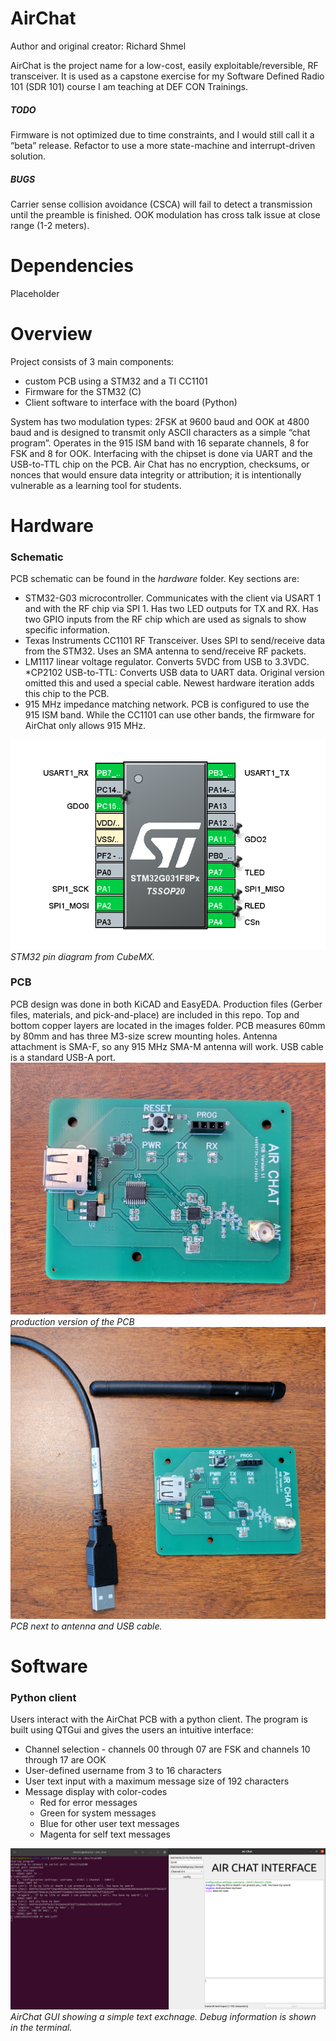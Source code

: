 # AirChat

Author and original creator: Richard Shmel

AirChat is the project name for a low-cost, easily exploitable/reversible, RF transceiver. It is used as a capstone exercise for my Software Defined Radio 101 (SDR 101) course I am teaching at DEF CON Trainings.

##### TODO
Firmware is not optimized due to time constraints, and I would still call it a “beta” release. Refactor to use a more state-machine and interrupt-driven solution.

##### BUGS  
Carrier sense collision avoidance (CSCA) will fail to detect a transmission until the preamble is finished. OOK modulation has cross talk issue at close range (1-2 meters).

# Dependencies
Placeholder

# Overview

Project consists of 3 main components:
* custom PCB using a STM32 and a TI CC1101
* Firmware for the STM32 (C)
* Client software to interface with the board (Python)

System has two modulation types: 2FSK at 9600 baud and OOK at 4800 baud and is designed to transmit only ASCII characters as a simple “chat program”. Operates in the 915 ISM band with 16 separate channels, 8 for FSK and 8 for OOK. Interfacing with the chipset is done via UART and the USB-to-TTL chip on the PCB. Air Chat has no encryption, checksums, or nonces that would ensure data integrity or attribution; it is intentionally vulnerable as a learning tool for students.

# Hardware

### Schematic 
PCB schematic can be found in the *hardware* folder. Key sections are:
* STM32-G03 microcontroller. Communicates with the client via USART 1 and with the RF chip via SPI 1. Has two LED outputs for TX and RX. Has two GPIO inputs from the RF chip which are used as signals to show specific information.
* Texas Instruments CC1101 RF Transceiver. Uses SPI to send/receive data from the STM32. Uses an SMA antenna to send/receive RF packets.
* LM1117 linear voltage regulator. Converts 5VDC from USB to 3.3VDC.
*CP2102 USB-to-TTL: Converts USB data to UART data. Original version omitted this and used a special cable. Newest hardware iteration adds this chip to the PCB.
* 915 MHz impedance matching network. PCB is configured to use the 915 ISM band. While the CC1101 can use other bands, the firmware for AirChat only allows 915 MHz.

![Image](images/STM32_pins.PNG)  
*STM32 pin diagram from CubeMX.*

### PCB
PCB design was done in both KiCAD and EasyEDA. Production files (Gerber files, materials, and pick-and-place) are included in this repo. Top and bottom copper layers are located in the images folder. PCB measures 60mm by 80mm and has three M3-size screw mounting holes. Antenna attachment is SMA-F, so any 915 MHz SMA-M antenna will work. USB cable is a standard USB-A port.
![Image](images/PCB_1.jpg)  
*production version of the PCB*
![Image](images/PCB_2.jpg)  
*PCB next to antenna and USB cable.*

# Software
### Python client
Users interact with the AirChat PCB with a python client. The program is built using QTGui and gives the users an intuitive interface:
* Channel selection - channels 00 through 07 are FSK and channels 10 through 17 are OOK
* User-defined username from 3 to 16 characters
* User text input with a maximum message size of 192 characters
* Message display with color-codes
	* Red for error messages
	* Green for system messages
	* Blue for other user text messages
	* Magenta for self text messages

![Image](images/airchat-gui.png)  
*AirChat GUI showing a simple text exchnage. Debug information is shown in the terminal.*
